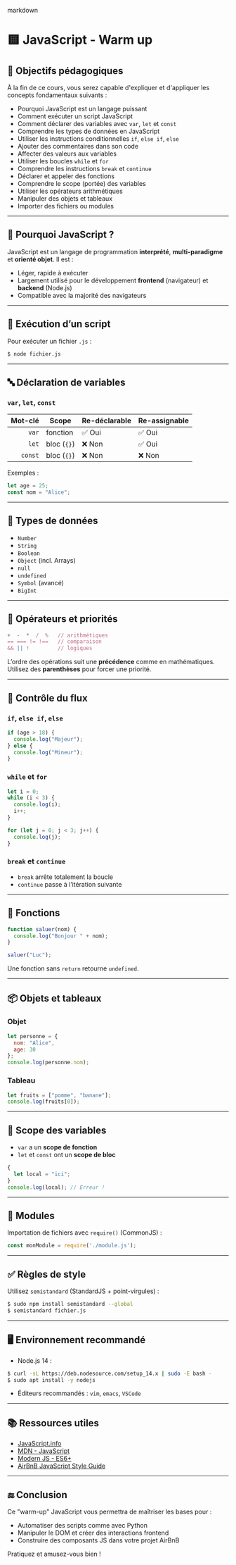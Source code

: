 markdown
# 🟨 JavaScript - Warm up

## 🎯 Objectifs pédagogiques

À la fin de ce cours, vous serez capable d'expliquer et d'appliquer les concepts fondamentaux suivants :

- Pourquoi JavaScript est un langage puissant
- Comment exécuter un script JavaScript
- Comment déclarer des variables avec `var`, `let` et `const`
- Comprendre les types de données en JavaScript
- Utiliser les instructions conditionnelles `if`, `else if`, `else`
- Ajouter des commentaires dans son code
- Affecter des valeurs aux variables
- Utiliser les boucles `while` et `for`
- Comprendre les instructions `break` et `continue`
- Déclarer et appeler des fonctions
- Comprendre le scope (portée) des variables
- Utiliser les opérateurs arithmétiques
- Manipuler des objets et tableaux
- Importer des fichiers ou modules

---

## 🚀 Pourquoi JavaScript ?

JavaScript est un langage de programmation **interprété**, **multi-paradigme** et **orienté objet**. Il est :
- Léger, rapide à exécuter
- Largement utilisé pour le développement **frontend** (navigateur) et **backend** (Node.js)
- Compatible avec la majorité des navigateurs

---

## 🧰 Exécution d’un script

Pour exécuter un fichier `.js` :

```bash
$ node fichier.js
```

---

## 🔤 Déclaration de variables

### `var`, `let`, `const`

| Mot-clé | Scope          | Re-déclarable | Re-assignable |
|--------:|----------------|---------------|----------------|
| `var`   | fonction        | ✅ Oui         | ✅ Oui          |
| `let`   | bloc (`{}`)     | ❌ Non         | ✅ Oui          |
| `const` | bloc (`{}`)     | ❌ Non         | ❌ Non          |

Exemples :
```js
let age = 25;
const nom = "Alice";
```

---

## 🔢 Types de données

- `Number`
- `String`
- `Boolean`
- `Object` (incl. Arrays)
- `null`
- `undefined`
- `Symbol` (avancé)
- `BigInt`

---

## 📐 Opérateurs et priorités

```js
+  -  *  /  %   // arithmétiques
== === != !==   // comparaison
&& || !         // logiques
```

L’ordre des opérations suit une **précédence** comme en mathématiques. Utilisez des **parenthèses** pour forcer une priorité.

---

## 🧭 Contrôle du flux

### `if`, `else if`, `else`

```js
if (age > 18) {
  console.log("Majeur");
} else {
  console.log("Mineur");
}
```

### `while` et `for`

```js
let i = 0;
while (i < 3) {
  console.log(i);
  i++;
}

for (let j = 0; j < 3; j++) {
  console.log(j);
}
```

### `break` et `continue`

- `break` arrête totalement la boucle
- `continue` passe à l’itération suivante

---

## 🧩 Fonctions

```js
function saluer(nom) {
  console.log("Bonjour " + nom);
}

saluer("Luc");
```

Une fonction sans `return` retourne `undefined`.

---

## 📦 Objets et tableaux

### Objet

```js
let personne = {
  nom: "Alice",
  age: 30
};
console.log(personne.nom);
```

### Tableau

```js
let fruits = ["pomme", "banane"];
console.log(fruits[0]);
```

---

## 🧠 Scope des variables

- `var` a un **scope de fonction**
- `let` et `const` ont un **scope de bloc**

```js
{
  let local = "ici";
}
console.log(local); // Erreur !
```

---

## 🧭 Modules

Importation de fichiers avec `require()` (CommonJS) :

```js
const monModule = require('./module.js');
```

---

## ✅ Règles de style

Utilisez `semistandard` (StandardJS + point-virgules) :

```bash
$ sudo npm install semistandard --global
$ semistandard fichier.js
```

---

## 🖥️ Environnement recommandé

- Node.js 14 :
```bash
$ curl -sL https://deb.nodesource.com/setup_14.x | sudo -E bash -
$ sudo apt install -y nodejs
```

- Éditeurs recommandés : `vim`, `emacs`, `VSCode`

---

## 📚 Ressources utiles

- [JavaScript.info](https://javascript.info)
- [MDN - JavaScript](https://developer.mozilla.org/fr/docs/Web/JavaScript)
- [Modern JS - ES6+](https://exploringjs.com/)
- [AirBnB JavaScript Style Guide](https://github.com/airbnb/javascript)

---

## 🔚 Conclusion

Ce "warm-up" JavaScript vous permettra de maîtriser les bases pour :

- Automatiser des scripts comme avec Python
- Manipuler le DOM et créer des interactions frontend
- Construire des composants JS dans votre projet AirBnB

Pratiquez et amusez-vous bien !
